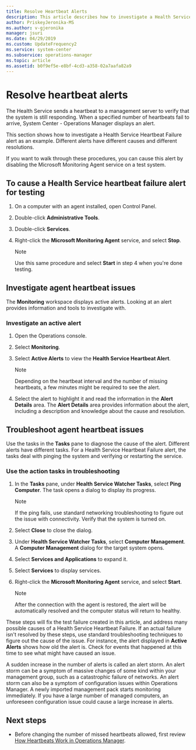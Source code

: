 ```yaml
---
title: Resolve Heartbeat Alerts
description: This article describes how to investigate a Health Service Heartbeat Failure alert in Operations Manager.
author: PriskeyJeronika-MS
ms.author: v-gjeronika
manager: jsuri
ms.date: 04/29/2019
ms.custom: UpdateFrequency2
ms.service: system-center
ms.subservice: operations-manager
ms.topic: article
ms.assetid: b0f9ef5e-e8bf-4cd3-a358-02a7aafa82a9
---
```


# Resolve heartbeat alerts


The Health Service sends a heartbeat to a management server to verify that the system is still responding. When a specified number of heartbeats fail to arrive, System Center - Operations Manager displays an alert.  

This section shows how to investigate a Health Service Heartbeat Failure alert as an example. Different alerts have different causes and different resolutions.  

If you want to walk through these procedures, you can cause this alert by disabling the Microsoft Monitoring Agent service on a test system.  

## To cause a Health Service heartbeat failure alert for testing  

1. On a computer with an agent installed, open Control Panel.  

2. Double-click **Administrative Tools**.  

3. Double-click **Services**.  

4. Right-click the **Microsoft Monitoring Agent** service, and select **Stop**.  

    > [!NOTE]  
    > Use this same procedure and select **Start** in step 4 when you're done testing.  

## Investigate agent heartbeat issues  

The **Monitoring** workspace displays active alerts. Looking at an alert provides information and tools to investigate with.  

### Investigate an active alert  

1. Open the Operations console.  

2. Select **Monitoring**.  

3. Select **Active Alerts** to view the **Health Service Heartbeat Alert**.  

    > [!NOTE]  
    > Depending on the heartbeat interval and the number of missing heartbeats, a few minutes might be required to see the alert.  

4. Select the alert to highlight it and read the information in the **Alert Details** area. The **Alert Details** area provides information about the alert, including a description and knowledge about the cause and resolution.  

## Troubleshoot agent heartbeat issues  

Use the tasks in the **Tasks** pane to diagnose the cause of the alert. Different alerts have different tasks. For a Health Service Heartbeat Failure alert, the tasks deal with pinging the system and verifying or restarting the service.  

### Use the action tasks in troubleshooting  

1. In the **Tasks** pane, under **Health Service Watcher Tasks**, select **Ping Computer**. The task opens a dialog to display its progress.  

    > [!NOTE]  
    > If the ping fails, use standard networking troubleshooting to figure out the issue with connectivity. Verify that the system is turned on.  

2. Select **Close** to close the dialog.  

3. Under **Health Service Watcher Tasks**, select **Computer Management**. A **Computer Management** dialog for the target system opens.  

4. Select **Services and Applications** to expand it.  

5. Select **Services** to display services.  

6. Right-click the **Microsoft Monitoring Agent** service, and select **Start**.  

    > [!NOTE]  
    > After the connection with the agent is restored, the alert will be automatically resolved and the computer status will return to healthy.  

These steps will fix the test failure created in this article, and address many possible causes of a Health Service Heartbeat Failure. If an actual failure isn't resolved by these steps, use standard troubleshooting techniques to figure out the cause of the issue. For instance, the alert displayed in **Active Alerts** shows how old the alert is. Check for events that happened at this time to see what might have caused an issue.  

A sudden increase in the number of alerts is called an alert storm. An alert storm can be a symptom of massive changes of some kind within your management group, such as a catastrophic failure of networks. An alert storm can also be a symptom of configuration issues within Operations Manager. A newly imported management pack starts monitoring immediately. If you have a large number of managed computers, an unforeseen configuration issue could cause a large increase in alerts.  

## Next steps

- Before changing the number of missed heartbeats allowed, first review [How Heartbeats Work in Operations Manager](~/scom/manage-agent-heartbeat-overview.md).  
